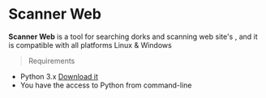 <!-- Version 1.3 -->
# Scanner Web
**Scanner Web** is a tool for searching dorks and scanning web site's , and it is compatible with all platforms Linux & Windows

> Requirements 
* Python 3.x [Download it](https://www.python.org/downloads/release/python-352/)
* You have the access to Python from command-line
